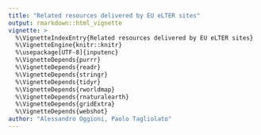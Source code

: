 ```yaml
---
title: "Related resources delivered by EU eLTER sites"
output: rmarkdown::html_vignette
vignette: >
  %\VignetteIndexEntry{Related resources delivered by EU eLTER sites}
  %\VignetteEngine{knitr::knitr}
  %\usepackage[UTF-8]{inputenc}
  %\VignetteDepends{purrr}
  %\VignetteDepends{readr}
  %\VignetteDepends{stringr}
  %\VignetteDepends{tidyr}
  %\VignetteDepends{rworldmap}
  %\VignetteDepends{rnaturalearth}
  %\VignetteDepends{gridExtra}
  %\VignetteDepends{webshot}
author: "Alessandro Oggioni, Paolo Tagliolato"
---
```











